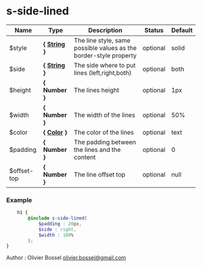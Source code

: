 # s-side-lined




Name  |  Type  |  Description  |  Status  |  Default
------------  |  ------------  |  ------------  |  ------------  |  ------------
$style  |  **{ [String](http://www.sass-lang.com/documentation/file.SASS_REFERENCE.html#sass-script-strings) }**  |  The line style, same possible values as the border-style property  |  optional  |  solid
$side  |  **{ [String](http://www.sass-lang.com/documentation/file.SASS_REFERENCE.html#sass-script-strings) }**  |  The side where to put lines (left,right,both)  |  optional  |  both
$height  |  **{ Number }**  |  The lines height  |  optional  |  1px
$width  |  **{ Number }**  |  The width of the lines  |  optional  |  50%
$color  |  **{ [Color](http://www.sass-lang.com/documentation/file.SASS_REFERENCE.html#colors) }**  |  The color of the lines  |  optional  |  text
$padding  |  **{ Number }**  |  The padding between the lines and the content  |  optional  |  0
$offset-top  |  **{ Number }**  |  The line offset top  |  optional  |  null

### Example
```scss
	h1 {
		@include s-side-lined(
			$padding : 20px,
			$side : right,
			$width : 100%
		);
}
```
Author : Olivier Bossel <olivier.bossel@gmail.com>